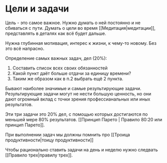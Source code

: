 # Цели и задачи
Цель - это самое важное. Нужно думать о ней постоянно и не сбиваться с пути. Думать о цели во время [[Медитация|медитации]], представлять в деталях как всё будет дальше. 

Нужна глубинная мотивация, интерес к жизни, к чему-то новому. Без это всё напрасно.

Определение самых важных задач, дел (20%):
1. Составить список всех своих обязанностей
2. Какой пункт даёт больше отдачи за единицу времени?
3. Таким же образом как в п.2 выбрать ещё 2 пункта. 

Бывают наиболее значимые и самые результирующие задачи. Результирующие задачи могут не нести большую ценность, но они дают огромный вклад с точки зрения профессианальных или иных результатов.  

Эти три задачи это 20% дел, с помощью которых достигаются по меньшей мере 80% результатов. [[Принцип Парето | Правило 80:20 или принцип Парето]].

При выполнении задач мы должны помнить про [[Троица продуктивности|тоицу продуктивности]]

Чтобы рационально ставить задачи на день и неделю нужно следвать [[Правило трех|правилу трех]].